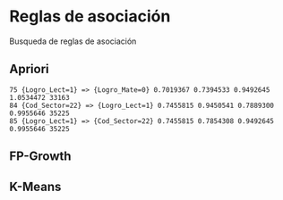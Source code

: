 
# Reglas de asociación

Busqueda de reglas de asociación 

## Apriori

```console
75 {Logro_Lect=1} => {Logro_Mate=0} 0.7019367 0.7394533 0.9492645 1.0534472 33163
84 {Cod_Sector=22} => {Logro_Lect=1} 0.7455815 0.9450541 0.7889300 0.9955646 35225
85 {Logro_Lect=1} => {Cod_Sector=22} 0.7455815 0.7854308 0.9492645 0.9955646 35225
```

## FP-Growth



## K-Means 